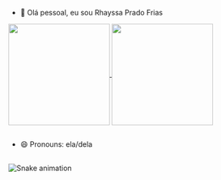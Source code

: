 - 👋 Olá pessoal, eu sou Rhayssa Prado Frias


<div>
  <a href="https://github.com/RhayPradoF">
    <img height=200 align="center" src="https://github-readme-stats.vercel.app/api?username=RhayPradoF&show_icons=true&theme=highcontrast&icon_color=8A2BE2" />
  </a>
  <a href="https://github.com/RhayPradoF">
    <img height=200 align="center" src="https://github-readme-stats.vercel.app/api/top-langs/?username=RhayPradoF&layout=compact&theme=highcontrast&icon_color=8A2BE2&langs_count=8&card_width=320" />
  </a>
</div>

##

- 😄 Pronouns: ela/dela
  
  ##
![Snake animation](https://github.com/RhayPradoF/RhayPradoF/blob/output/github-contribution-gri-snake.svg)

<!---
RhayPradoF/RhayPradoF is a ✨ special ✨ repository because its `README.md` (this file) appears on your GitHub profile.
You can click the Preview link to take a look at your changes.
--->
